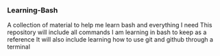 ### Learning-Bash
A collection of material to help me learn bash and everything I need
This repository will include all commands I am learning in bash to keep as a reference
It will also include learning how to use git and github through a terminal
